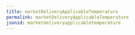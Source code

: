 ```yaml
---
title: marketDeliveryApplicableTemperature
permalink: marketDeliveryApplicableTemperature
jsonid: marketdeliveryapplicabletemperature
---
```

